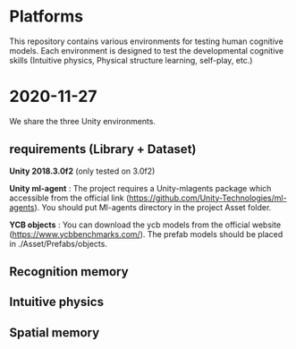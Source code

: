 # Platforms
This repository contains various environments for testing human cognitive models. Each environment is designed to test the developmental cognitive skills (Intuitive physics, Physical structure learning, self-play, etc.)


# 2020-11-27
We share the three Unity environments. 

## requirements (Library + Dataset)
**Unity 2018.3.0f2** (only tested on 3.0f2)

**Unity ml-agent** : The project requires a Unity-mlagents package which accessible from the official link (https://github.com/Unity-Technologies/ml-agents). You should put Ml-agents directory in the project Asset folder. 

**YCB objects**    : You can download the ycb models from the official website (https://www.ycbbenchmarks.com/). The prefab models should be placed in ./Asset/Prefabs/objects.


## Recognition memory

## Intuitive physics

## Spatial memory




